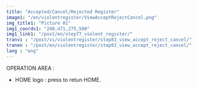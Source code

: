 ```yaml
---
title: "Accepted/Cancel/Rejected Register"
image1: "/en/violentregister/ViewAcceptRejectCancel.png"
img_title1: "Picture 01"
img1_coords1: "240,471,275,500"
img1_link1: "/post/en/step77_violent_register/"
tranvi : "/post/vi/violentregister/step83_view_accept_reject_cancel/"
tranen : "/post/en/violentregister/step83_view_accept_reject_cancel/"
lang : "eng"
---
```

OPERATION AREA :

- HOME logo : press to retun HOME.
